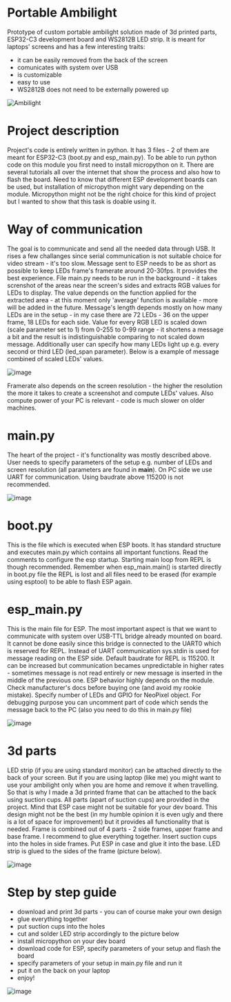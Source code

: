 # Portable Ambilight
Prototype of custom portable ambilight solution made of 3d printed parts, ESP32-C3 development board and WS2812B LED strip.
It is meant for laptops' screens and has a few interesting traits:
- it can be easily removed from the back of the screen
- comunicates with system over USB
- is customizable
- easy to use
- WS2812B does not need to be externally powered up

![Ambilight](https://github.com/DiminutiveFox/portable-ambilight/assets/135659343/57772cf3-2aa2-4531-8323-f84526c7870e)

# Project description
Project's code is entirely written in python. It has 3 files - 2 of them are meant for ESP32-C3 (boot.py and esp_main.py). To be able to run python code on this module you first need to install micropython on it. There are several tutorials all over the internet that show the process and also how to flash the board. Need to know that different ESP development boards can be used, but installation of micropython might vary depending on the module. Micropython might not be the right choice for this kind of project but I wanted to show that this task is doable using it. 

# Way of communication
The goal is to communicate and send all the needed data through USB. It rises a few challanges since serial communication is not suitable choice for video stream - it's too slow. Message sent to ESP needs to be as short as possible to keep LEDs frame's framerate around 20-30fps. It provides the best experience. File main.py needs to be run in the background - it takes screnshot of the areas near the screen's sides and extracts RGB values for LEDs to display. The value depends on the function applied for the extracted area - at this moment only 'average' function is available - more will be added in the future. Message's length depends mostly on how many LEDs are in the setup - in my case there are 72 LEDs - 36 on the upper frame, 18 LEDs for each side. Value for every RGB LED is scaled down (scale parameter set to 1) from 0-255 to 0-99 range - it shortens a message a bit and the result is indistinguishable comparing to not scaled down message. Additionally user can specify how many LEDs light up e.g. every second or third LED (led_span parameter). Below is a example of message combined of scaled LEDs' values.

![image](https://github.com/DiminutiveFox/portable-ambilight/assets/135659343/2f02d839-b3f1-4b39-8806-ea0d87127c2e)

Framerate also depends on the screen resolution - the higher the resolution the more it takes to create a screenshot and compute LEDs' values. Also compute power of your PC is relevant - code is much slower on older machines.  

# main.py
The heart of the project - it's functionality was mostly described above. User needs to specify parameters of the setup e.g. number of LEDs and screen resolution (all parameters are found in __main__). On PC side we use UART for communication. Using baudrate above 115200 is not recommended.

![image](https://github.com/DiminutiveFox/portable-ambilight/assets/135659343/b6f4b704-4ae1-4cd0-82ae-64268fd5fd8b)

# boot.py
This is the file which is executed when ESP boots. It has standard structure and executes main.py which contains all important functions. Read the comments to configure the esp startup. Starting main loop from REPL is though recommended. Remember when esp_main.main() is started directly in boot.py file the REPL is lost and all files need to be erased (for example using esptool) to be able to flash ESP again. 

# esp_main.py
This is the main file for ESP. The most important aspect is that we want to communicate with system over USB-TTL bridge already mounted on board. It cannot be done easily since this bridge is connected to the UART0 which is reserved for REPL. Instead of UART communication sys.stdin is used for message reading on the ESP side. Default baudrate for REPL is 115200. It can be increased but communication becames unpredictable in higher rates - sometimes message is not read entirely or new message is inserted in the middle of the previous one. ESP behavior highly depends on the module. Check manufacturer's docs before buying one (and avoid my rookie mistake). Specify number of LEDs and GPIO for NeoPixel object. For debugging purpose you can uncomment part of code which sends the message back to the PC (also you need to do this in main.py file) 

![image](https://github.com/DiminutiveFox/portable-ambilight/assets/135659343/662ab1bc-f1a4-4cb6-8715-5ed4acf35490)

# 3d parts 
LED strip (if you are using standard monitor) can be attached directly to the back of your screen. But if you are using laptop (like me) you might want to use your ambilight only when you are home and remove it when travelling. So that is why I made a 3d printed frame that can be attached to the back using suction cups. All parts (apart of suction cups) are provided in the project. Mind that ESP case might not be suitable for your dev board. This design might not be the best (in my humble opinion it is even ugly and there is a lot of space for improvement) but it provides all functionality that is needed. Frame is combined out of 4 parts - 2 side frames, upper frame and base frame. I recommend to glue everything together. Insert suction cups into the holes in side frames. Put ESP in case and glue it into the base. LED strip is glued to the sides of the frame (picture below).

![image](https://github.com/DiminutiveFox/portable-ambilight/assets/135659343/e82487e0-286e-4c1d-bbc6-3ae92bf21835)

# Step by step guide

- download and print 3d parts - you can of course make your own design
- glue everything together
- put suction cups into the holes
- cut and solder LED strip accordingly to the picture below
- install micropython on your dev board
- download code for ESP, specify parameters of your setup and flash the board
- specify parameters of your setup in main.py file and run it
- put it on the back on your laptop
- enjoy!

 ![image](https://github.com/DiminutiveFox/portable-ambilight/assets/135659343/566e5c64-f5a7-4bc0-9649-e9564c1cf86e)



